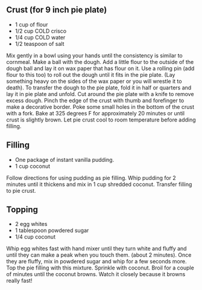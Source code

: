 ## Crust (for 9 inch pie plate)

* 1 cup of flour
* 1/2 cup COLD crisco
* 1/4 cup COLD water
* 1/2 teaspoon of salt

Mix gently in a bowl using your hands until the consistency is similar to cornmeal. Make a ball with the dough. Add a little flour to the outside of the dough ball and lay it on wax paper that has flour on it. Use a rolling pin (add flour to this too) to roll out the dough until it fits in the pie plate. (Lay something heavy on the sides of the wax paper or you will wrestle it to death). To transfer the dough to the pie plate, fold it in half or quarters and lay it in pie plate and unfold. Cut around the pie plate with a knife to remove excess dough. Pinch the edge of the crust with thumb and forefinger to make a decorative border. Poke some small holes in the bottom of the crust with a fork. Bake at 325 degrees F for approximately 20 minutes or until crust is slightly brown. Let pie crust cool to room temperature before adding filling.

## Filling

* One package of instant vanilla pudding.
* 1 cup coconut

Follow directions for using pudding as pie filling. Whip pudding for 2 minutes until it thickens and mix in 1 cup shredded coconut. Transfer filling to pie crust.

## Topping

* 2 egg whites
* 1 tablespoon powdered sugar
* 1/4 cup coconut

Whip egg whites fast with hand mixer until they turn white and fluffy and until they can make a peak when you touch them. (about 2 minutes). Once they are fluffy, mix in powdered sugar and whip for a few seconds more. Top the pie filling with this mixture.
Sprinkle with coconut. Broil for a couple of minutes until the coconut browns. Watch it closely because it browns really fast!
